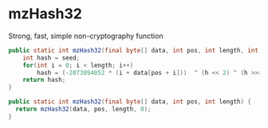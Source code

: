 # mzHash32
Strong, fast, simple non-cryptography function

```java
public static int mzHash32(final byte[] data, int pos, int length, int seed) {
	int hash = seed;
	for(int i = 0; i < length; i++)
		hash = (-2073894052 * (i + data[pos + i]))  ^ (h << 2) ^ (h >>> 2);
	return hash;
}

public static int mzHash32(final byte[] data, int pos, int length) {
  return mzHash32(data, pos, length, 0);
}
```
